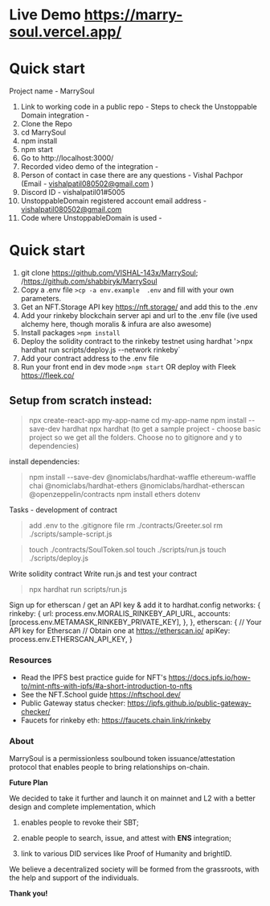 # Live Demo https://marry-soul.vercel.app/

# Quick start
Project name - MarrySoul
1. Link to working code in a public repo - Steps to check the Unstoppable Domain integration -
2. Clone the Repo
3. cd MarrySoul
4. npm install
5. npm start
6. Go to http://localhost:3000/
6. Recorded video demo of the integration - 
7. Person of contact in case there are any questions - Vishal Pachpor (Email - vishalpatil080502@gmail.com )
8. Discord ID - vishalpatil01#5005
9. UnstoppableDomain registered account email address - vishalpatil080502@gmail.com
10. Code where UnstoppableDomain is used - 





# Quick start
1. git clone https://github.com/VISHAL-143x/MarrySoul; /https://github.com/shabbiryk/MarrySoul
2. Copy  a .env file  `>cp -a env.example  .env` and fill with your own parameters.
3. Get an NFT.Storage API key https://nft.storage/ and add this to the .env
4. Add your rinkeby blockchain server api and url to the .env file (ive used alchemy here, though moralis & infura are also awesome)
5. Install packages `>npm install`
6. Deploy the solidity contract to the rinkeby testnet using hardhat '>npx hardhat run scripts/deploy.js --network rinkeby`
7. Add your contract address to the .env file
8. Run your front end in dev mode `>npm start` OR deploy with Fleek https://fleek.co/



## Setup from scratch instead:

> npx create-react-app my-app-name
> cd my-app-name
> npm install --save-dev hardhat
> npx hardhat (to get a sample project - choose basic project so we get all the folders. Choose no to gitignore and y to dependencies)

install dependencies:

> npm install --save-dev @nomiclabs/hardhat-waffle ethereum-waffle chai @nomiclabs/hardhat-ethers @nomiclabs/hardhat-etherscan @openzeppelin/contracts
> npm install ethers dotenv

Tasks - development of contract

> add .env to the .gitignore file
> rm ./contracts/Greeter.sol
> rm ./scripts/sample-script.js

> touch ./contracts/SoulToken.sol
> touch ./scripts/run.js
> touch ./scripts/deploy.js

Write solidity contract
Write run.js and test your contract

> npx hardhat run scripts/run.js

Sign up for etherscan / get an API key & add it to hardhat.config
networks: {
rinkeby: {
url: process.env.MORALIS_RINKEBY_API_URL,
accounts: [process.env.METAMASK_RINKEBY_PRIVATE_KEY],
},
},
etherscan: {
// Your API key for Etherscan
// Obtain one at https://etherscan.io/
apiKey: process.env.ETHERSCAN_API_KEY,
}
### Resources

- Read the IPFS best practice guide for NFT's https://docs.ipfs.io/how-to/mint-nfts-with-ipfs/#a-short-introduction-to-nfts
- See the NFT.School guide https://nftschool.dev/
- Public Gateway status checker: https://ipfs.github.io/public-gateway-checker/
- Faucets for rinkeby eth: https://faucets.chain.link/rinkeby



### About

MarrySoul is a permissionless soulbound token issuance/attestation protocol that enables people to bring relationships on-chain. 


**Future Plan**



We decided to take it further and launch it on mainnet and L2  with a better design and complete implementation, which

1) enables people to revoke their SBT;

2) enable people to search, issue, and attest with **ENS** integration;

3) link to various DID services like Proof of Humanity and brightID.




We believe a decentralized society will be formed from the grassroots, with the help and support of the individuals.



**Thank you!**



